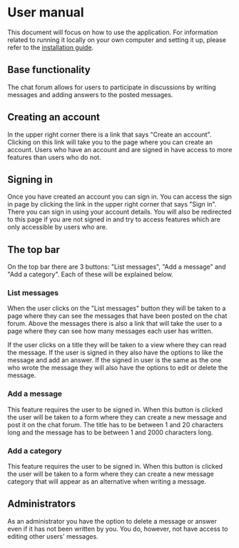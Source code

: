 # User manual
This document will focus on how to use the application. For information related to running it locally on your own computer and setting it up, please refer to the [installation guide](https://github.com/H4m5t3r/Keskustelufoorumi/blob/master/documentation/Installation%20guide.md).

## Base functionality
The chat forum allows for users to participate in discussions by writing messages and adding answers to the posted messages.

## Creating an account
In the upper right corner there is a link that says "Create an account". Clicking on this link will take you to the page where you can create an account. Users who have an account and are signed in have access to more features than users who do not.

## Signing in
Once you have created an account you can sign in. You can access the sign in page by clicking the link in the upper right corner that says "Sign in". There you can sign in using your account details. You will also be redirected to this page if you are not signed in and try to access features which are only accessible by users who are.

## The top bar
On the top bar there are 3 buttons: "List messages", "Add a message" and "Add a category". Each of these will be explained below.

### List messages
When the user clicks on the "List messages" button they will be taken to a page where they can see the messages that have been posted on the chat forum. Above the messages there is also a link that will take the user to a page where they can see how many messages each user has written. 

If the user clicks on a title they will be taken to a view where they can read the message. If the user is signed in they also have the options to like the message and add an answer. If the signed in user is the same as the one who wrote the message they will also have the options to edit or delete the message.

### Add a message
This feature requires the user to be signed in. When this button is clicked the user will be taken to a form where they can create a new message and post it on the chat forum. The title has to be between 1 and 20 characters long and the message has to be between 1 and 2000 characters long.

### Add a category
This feature requires the user to be signed in. When this button is clicked the user will be taken to a form where they can create a new message category that will appear as an alternative when writing a message.

## Administrators
As an administrator you have the option to delete a message or answer even if it has not been written by you. You do, however, not have access to editing other users' messages.
